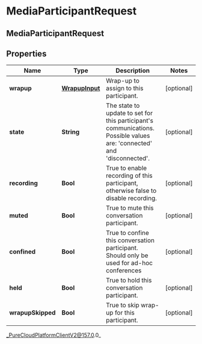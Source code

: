 # MediaParticipantRequest

## MediaParticipantRequest

## Properties

|Name | Type | Description | Notes|
|------------ | ------------- | ------------- | -------------|
| **wrapup** | [**WrapupInput**](WrapupInput) | Wrap-up to assign to this participant. | [optional] |
| **state** | **String** | The state to update to set for this participant&#39;s communications.  Possible values are: &#39;connected&#39; and &#39;disconnected&#39;. | [optional] |
| **recording** | **Bool** | True to enable recording of this participant, otherwise false to disable recording. | [optional] |
| **muted** | **Bool** | True to mute this conversation participant. | [optional] |
| **confined** | **Bool** | True to confine this conversation participant.  Should only be used for ad-hoc conferences | [optional] |
| **held** | **Bool** | True to hold this conversation participant. | [optional] |
| **wrapupSkipped** | **Bool** | True to skip wrap-up for this participant. | [optional] |



_PureCloudPlatformClientV2@157.0.0_
